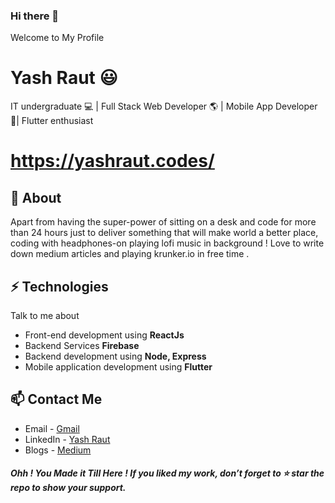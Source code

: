 ### Hi there 👋
Welcome to My Profile

# Yash Raut 😃
IT undergraduate 💻  | Full Stack Web Developer 🌎 | Mobile App Developer 📱| Flutter enthusiast
# https://yashraut.codes/

## 🧐 About
Apart from having the super-power of sitting on a desk and code for more than 24 hours just to deliver something that will make world a better place, coding with headphones-on playing lofi music in background ! Love to write down medium articles and playing krunker.io in free time .


## ⚡ Technologies
Talk to me about
- Front-end development using **ReactJs**
- Backend Services **Firebase**
- Backend development using **Node, Express**
- Mobile application development using **Flutter**


## 📫 Contact Me
- Email - [Gmail](https://mail.google.com/mail/u/0/?view=cm&fs=1&to=yashraut362@gmail.com&tf=1)
- LinkedIn - [Yash Raut](https://www.linkedin.com/in/yash-raut-55330715a/)
- Blogs - [Medium](https://medium.com/@yashraut362)

##### Ohh ! You Made it Till Here ! If you liked my work, don’t forget to ⭐ star the repo to show your support.
